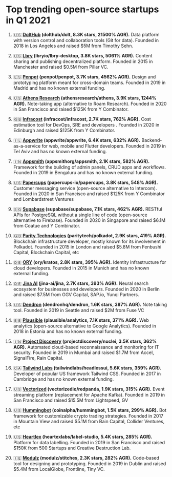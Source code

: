 # Top trending open-source startups in Q1 2021

1. 🇺🇸 **[DoltHub](https://www.dolthub.com/) (dolthub/dolt, 8.3K stars, 21500% AGR).** Data platform with version control and collaboration tools (Git for data). Founded in 2018 in Los Angeles and raised $5M from Timothy Sehn.

2. 🇺🇸 **[Lbry](https://lbry.com/) (lbryio/lbry-desktop, 3.8K stars, 5061% AGR).** Content sharing and publishing decentralized platform. Founded in 2015 in Manchester and raised $0.5M from Pillar VC.

3. 🇪🇸 **[Penpot](https://penpot.app/) (penpot/penpot, 3.7K stars, 4562% AGR).** Design and prototyping platform meant for cross-domain teams. Founded in 2019 in Madrid and has no known external funding.

4. 🇺🇸 **[Athens Research](https://www.ycombinator.com/companies/athens-research) (athensresearch/athens, 3.9K stars, 1244% AGR).** Note-taking app (alternative to Roam Research). Founded in 2020 in San Francisco and raised $125K from Y Combinator.

5. 🇬🇧 **[Infracost](https://www.infracost.io/) (infracost/infracost, 2.7K stars, 762% AGR).** Cost estimation tool for DevOps, SRE and developers . Founded in 2020 in Edinburgh and raised $125K from Y Combinator.

6. 🇮🇱 **[Appwrite](https://appwrite.io/) (appwrite/appwrite, 6.4K stars, 632% AGR).** Backend-as-a-service for web, mobile and Flutter developers. Founded in 2019 in Tel Aviv and has no known external funding.

7. 🇮🇳 **[Appsmith](https://www.appsmith.com/) (appsmithorg/appsmith, 2.1K stars, 582% AGR).** Framework for the building of admin panels, CRUD apps and workflows. Founded in 2019 in Bengaluru and has no known external funding.

8. 🇺🇸 **[Papercups](https://papercups.io/) (papercups-io/papercups, 3.8K stars, 548% AGR).** Customer messaging service (open-source alternative to Intercom). Founded in 2020 in San Francisco and raised $125K from Y Combinator and Lombardstreet Ventures

9. 🇸🇬 **[Supabase](https://supabase.io) (supabase/supabase, 7.1K stars, 462% AGR).** RESTful APIs for PostgreSQL without a single line of code (open-source alternative to Firebase). Founded in 2020 in Singapore and raised $6.1M from Coatue and Y Combinator.

10. 🇬🇧 **[Parity Technologies](https://www.parity.io/) (paritytech/polkadot, 2.9K stars, 419% AGR).** Blockchain infrastructure developer, mostly known for its involvement in Polkadot. Founded in 2015 in London and raised $5.8M from Fenbushi Capital, Blockchain Capital, etc

11. 🇩🇪 **[ORY](https://www.ory.sh/) (ory/kratos, 2.8K stars, 395% AGR).** Identity Infrastructure for cloud developers. Founded in 2015 in Munich and has no known external funding.

12. 🇩🇪 **[Jina AI](https://jina.ai/) (jina-ai/jina, 2.7K stars, 393% AGR).** Neural search ecosystem for businesses and developers. Founded in 2020 in Berlin and raised $7.5M from GGV Capital, SAP.io, Yunqi Partners.

13. 🇺🇸 **[Dendron](https://www.dendron.so/) (dendronhq/dendron, 1.6K stars, 387% AGR).** Note taking tool. Founded in 2019 in Seattle and raised $2M from Fuse VC

14. 🇪🇪 **[Plausible](https://plausible.io) (plausible/analytics, 7.1K stars, 371% AGR).** Web analytics (open-source alternative to Google Analytics). Founded in 2018 in Estonia and has no known external funding.

15. 🇮🇳 **[Project Discovery](https://projectdiscovery.io/) (projectdiscovery/nuclei, 3.5K stars, 362% AGR).** Automated cloud-based reconnaissance and monitoring for IT security. Founded in 2019 in Mumbai and raised $1.7M from Accel, SignalFire, Rain Capital.

16. 🇨🇦 **[Tailwind Labs](https://tailwindcss.com/) (tailwindlabs/headlessui, 5.6K stars, 359% AGR).** Developer of popular US framework Tailwind CSS. Founded in 2017 in Cambridge and has no known external funding.

17. 🇺🇸 **[Vectorized](https://vectorized.io/) (vectorizedio/redpanda, 1.9K stars, 315% AGR).** Event streaming platform (replacement for Apache Kafka). Founded in 2019 in San Francisco and raised $15.5M from Lightspeed, GV

18. 🇺🇸 **[Hummingbot](https://hummingbot.io/) (coinalpha/hummingbot, 1.5K stars, 299% AGR).** Bot framework for customizable crypto trading strategies. Founded in 2017 in Mountain View and raised $5.1M from Bain Capital, Collider Ventures, etc

19. 🇺🇸 **[Heartlex](https://heartex.com/) (heartexlabs/label-studio, 5.4K stars, 285% AGR).** Platform for data labelling. Founded in 2019 in San Francisco and raised $150K from 500 Startups and Creative Destruction Lab.

20. 🇮🇪 **[Modulz](https://www.modulz.app/) (modulz/stitches, 2.3K stars, 282% AGR).** Code-based tool for designing and prototyping. Founded in 2019 in Dublin and raised $5.4M from LocalGlobe, Frontline, Tiny VC.
